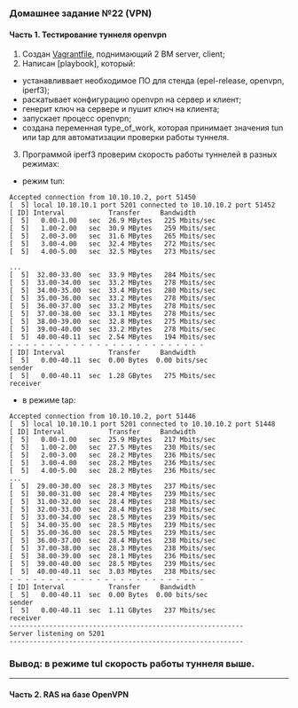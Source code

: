 ### Домашнее задание №22 (VPN)
#### Часть 1. Тестирование туннеля openvpn
1. Создан [Vagrantfile](), поднимающий 2 ВМ server, client;
2. Написан [playbook], который:
- устанавливвает необходимое ПО для стенда (epel-release, openvpn, iperf3);
- раскатывает конфигурацию openvpn на сервер и клиент;
- генерит ключ на сервере и пушит ключ на клиента;
- запускает процесс openvpn;
- создана переменная type_of_work, которая принимает значения tun или tap для автоматизации проверки работы туннеля.
3. Программой iperf3 проверим скорость работы туннелей в разных режимах:
- режим tun:
```console
Accepted connection from 10.10.10.2, port 51450
[  5] local 10.10.10.1 port 5201 connected to 10.10.10.2 port 51452
[ ID] Interval           Transfer     Bandwidth
[  5]   0.00-1.00   sec  26.9 MBytes   225 Mbits/sec                  
[  5]   1.00-2.00   sec  30.9 MBytes   259 Mbits/sec                  
[  5]   2.00-3.00   sec  31.6 MBytes   265 Mbits/sec                  
[  5]   3.00-4.00   sec  32.4 MBytes   272 Mbits/sec                  
[  5]   4.00-5.00   sec  32.5 MBytes   273 Mbits/sec                  
                  
...                  
[  5]  32.00-33.00  sec  33.9 MBytes   284 Mbits/sec                  
[  5]  33.00-34.00  sec  33.2 MBytes   278 Mbits/sec                  
[  5]  34.00-35.00  sec  33.4 MBytes   280 Mbits/sec                  
[  5]  35.00-36.00  sec  33.2 MBytes   278 Mbits/sec                  
[  5]  36.00-37.00  sec  33.2 MBytes   278 Mbits/sec                  
[  5]  37.00-38.00  sec  33.1 MBytes   278 Mbits/sec                  
[  5]  38.00-39.00  sec  32.8 MBytes   275 Mbits/sec                  
[  5]  39.00-40.00  sec  33.2 MBytes   278 Mbits/sec                  
[  5]  40.00-40.11  sec  2.54 MBytes   194 Mbits/sec                  
- - - - - - - - - - - - - - - - - - - - - - - - -
[ ID] Interval           Transfer     Bandwidth
[  5]   0.00-40.11  sec  0.00 Bytes  0.00 bits/sec                  sender
[  5]   0.00-40.11  sec  1.28 GBytes   275 Mbits/sec                  receiver
```
- в режиме tap:
```console
Accepted connection from 10.10.10.2, port 51446
[  5] local 10.10.10.1 port 5201 connected to 10.10.10.2 port 51448
[ ID] Interval           Transfer     Bandwidth
[  5]   0.00-1.00   sec  25.9 MBytes   217 Mbits/sec                  
[  5]   1.00-2.00   sec  27.5 MBytes   230 Mbits/sec                  
[  5]   2.00-3.00   sec  28.2 MBytes   236 Mbits/sec                  
[  5]   3.00-4.00   sec  28.2 MBytes   236 Mbits/sec                  
[  5]   4.00-5.00   sec  28.2 MBytes   236 Mbits/sec                  
...                
[  5]  29.00-30.00  sec  28.3 MBytes   237 Mbits/sec                  
[  5]  30.00-31.00  sec  28.4 MBytes   239 Mbits/sec                  
[  5]  31.00-32.00  sec  28.4 MBytes   238 Mbits/sec                  
[  5]  32.00-33.00  sec  28.4 MBytes   238 Mbits/sec                  
[  5]  33.00-34.00  sec  28.5 MBytes   239 Mbits/sec                  
[  5]  34.00-35.00  sec  28.5 MBytes   239 Mbits/sec                  
[  5]  35.00-36.00  sec  28.5 MBytes   239 Mbits/sec                  
[  5]  36.00-37.00  sec  28.4 MBytes   238 Mbits/sec                  
[  5]  37.00-38.00  sec  28.3 MBytes   238 Mbits/sec                  
[  5]  38.00-39.00  sec  28.1 MBytes   236 Mbits/sec                  
[  5]  39.00-40.00  sec  28.5 MBytes   239 Mbits/sec                  
[  5]  40.00-40.11  sec  3.03 MBytes   238 Mbits/sec                  
- - - - - - - - - - - - - - - - - - - - - - - - -
[ ID] Interval           Transfer     Bandwidth
[  5]   0.00-40.11  sec  0.00 Bytes  0.00 bits/sec                  sender
[  5]   0.00-40.11  sec  1.11 GBytes   237 Mbits/sec                  receiver
-----------------------------------------------------------
Server listening on 5201
-----------------------------------------------------------
```
### Вывод: в режиме tul скорость работы туннеля выше.
___
#### Часть 2. RAS на базе OpenVPN
